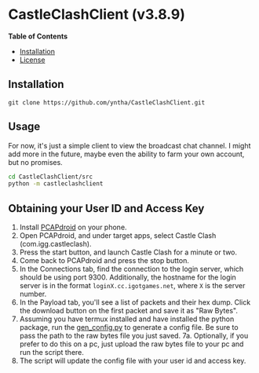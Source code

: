 # CastleClashClient (v3.8.9)

**Table of Contents**

- [Installation](#installation)
- [License](#license)

## Installation

```console
git clone https://github.com/yntha/CastleClashClient.git
```

## Usage

For now, it's just a simple client to view the broadcast chat channel. I might add more in the future, maybe even the ability to farm your own account, but no promises.

```bash
cd CastleClashClient/src
python -m castleclashclient
```

## Obtaining your User ID and Access Key

1. Install [PCAPdroid](https://github.com/emanuele-f/PCAPdroid) on your phone.
2. Open PCAPdroid, and under target apps, select Castle Clash (com.igg.castleclash).
3. Press the start button, and launch Castle Clash for a minute or two.
4. Come back to PCAPdroid and press the stop button.
5. In the Connections tab, find the connection to the login server, which should be using port 9300. Additionally, the hostname for the login server is in the format `loginX.cc.igotgames.net`, where `X` is the server number.
6. In the Payload tab, you'll see a list of packets and their hex dump. Click the download button on the first packet and save it as "Raw Bytes".
7. Assuming you have termux installed and have installed the python package, run the [gen_config.py](/gen_config.py) to generate a config file. Be sure to pass the path to the raw bytes file you just saved.
    7a. Optionally, if you prefer to do this on a pc, just upload the raw bytes file to your pc and run the script there.
8. The script will update the config file with your user id and access key.
